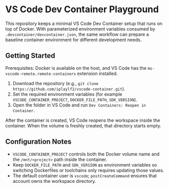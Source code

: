 # VS Code Dev Container Playground

This repository keeps a minimal VS Code Dev Container setup that runs on top of Docker. With parameterized environment variables consumed by `.devcontainer/devcontainer.json`, the same workflow can prepare a baseline container environment for different development needs.

## Getting Started

Prerequisites: Docker is available on the host, and VS Code has the `ms-vscode-remote.remote-containers` extension installed.

1. Download the repository (e.g., `git clone https://github.com/iplaylf2/vscode-container.git`).
2. Set the required environment variables (for example `VSCODE_CONTAINER_PROJECT`, `DOCKER_FILE_PATH`, `SDK_VERSION`).
3. Open the folder in VS Code and run `Dev Containers: Reopen in Container`.

After the container is created, VS Code reopens the workspace inside the container. When the volume is freshly created, that directory starts empty.

## Configuration Notes

- `VSCODE_CONTAINER_PROJECT` controls both the Docker volume name and the `/mnt/<project>` path inside the container.
- Keep `DOCKER_FILE_PATH` and `SDK_VERSION` as environment variables so switching Dockerfiles or toolchains only requires updating those values.
- The default container user is `vscode`; `postCreateCommand` ensures that account owns the workspace directory.
